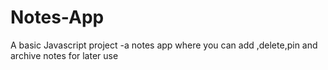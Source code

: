 # Notes-App
A basic Javascript project -a notes app where you can add ,delete,pin and archive notes for later use
